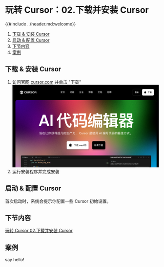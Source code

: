 # 玩转 Cursor：02.下载并安装 Cursor

{{#include ../header.md:welcome}}

1. [下载 \& 安装 Cursor](#下载--安装-cursor)
2. [启动 \& 配置 Cursor](#启动--配置-cursor)
3. [下节内容](#下节内容)
4. [案例](#案例)

## 下载 & 安装 Cursor

1. 访问官网 [cursor.com][cursor] 并单击 "下载"
   ![Cursor官网](../assets/cursor_home.png)
2. 运行安装程序并完成安装

[cursor]: https://cursor.com/cn

## 启动 & 配置 Cursor

首次启动时，系统会提示你配置一些 Cursor 初始设置。

## 下节内容

[玩转 Cursor 02.下载并安装 Cursor](./get_started/install.md)

## 案例

say hello!
